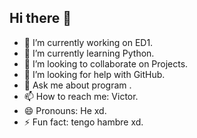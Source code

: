 ## Hi there 👋

- 🔭 I’m currently working on ED1.
- 🌱 I’m currently learning Python.
- 👯 I’m looking to collaborate on Projects.
- 🤔 I’m looking for help with GitHub.
- 💬 Ask me about program .
- 📫 How to reach me: Victor.
- 😄 Pronouns: He xd.
- ⚡ Fun fact: tengo hambre xd.
